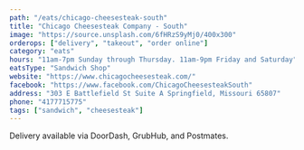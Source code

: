 ```yaml
---
path: "/eats/chicago-cheesesteak-south"
title: "Chicago Cheesesteak Company - South"
image: "https://source.unsplash.com/6fHRzS9yMj0/400x300"
orderops: ["delivery", "takeout", "order online"]
category: "eats"
hours: "11am-7pm Sunday through Thursday. 11am-9pm Friday and Saturday"
eatsType: "Sandwich Shop"
website: "https://www.chicagocheesesteak.com/"
facebook: "https://www.facebook.com/ChicagoCheesesteakSouth"
address: "303 E Battlefield St Suite A Springfield, Missouri 65807"
phone: "4177715775"
tags: ["sandwich", "cheesesteak"]
---
```


Delivery available via DoorDash, GrubHub, and Postmates.
